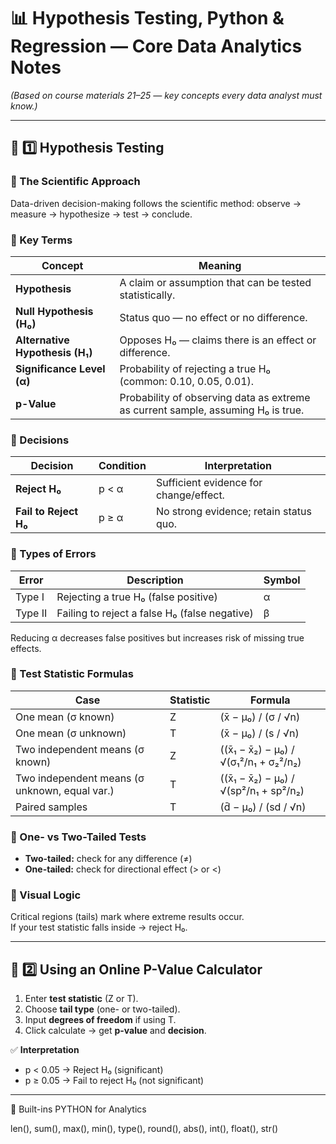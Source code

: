 # 📊 Hypothesis Testing, Python & Regression — Core Data Analytics Notes

*(Based on course materials 21–25 — key concepts every data analyst must know.)*

---

## 🧪 1️⃣ Hypothesis Testing

### 🔹 The Scientific Approach
Data-driven decision-making follows the scientific method: observe → measure → hypothesize → test → conclude.

### 🔹 Key Terms
| Concept | Meaning |
|----------|----------|
| **Hypothesis** | A claim or assumption that can be tested statistically. |
| **Null Hypothesis (H₀)** | Status quo — no effect or no difference. |
| **Alternative Hypothesis (H₁)** | Opposes H₀ — claims there is an effect or difference. |
| **Significance Level (α)** | Probability of rejecting a true H₀ (common: 0.10, 0.05, 0.01). |
| **p-Value** | Probability of observing data as extreme as current sample, assuming H₀ is true. |

### 🔹 Decisions
| Decision | Condition | Interpretation |
|-----------|------------|----------------|
| **Reject H₀** | p < α | Sufficient evidence for change/effect. |
| **Fail to Reject H₀** | p ≥ α | No strong evidence; retain status quo. |

### 🔹 Types of Errors
| Error | Description | Symbol |
|--------|--------------|---------|
| Type I | Rejecting a true H₀ (false positive) | α |
| Type II | Failing to reject a false H₀ (false negative) | β |

Reducing α decreases false positives but increases risk of missing true effects.

### 🔹 Test Statistic Formulas
| Case | Statistic | Formula |
|------|------------|----------|
| One mean (σ known) | Z | (x̄ − μ₀) / (σ / √n) |
| One mean (σ unknown) | T | (x̄ − μ₀) / (s / √n) |
| Two independent means (σ known) | Z | ((x̄₁ − x̄₂) − μ₀) / √(σ₁²/n₁ + σ₂²/n₂) |
| Two independent means (σ unknown, equal var.) | T | ((x̄₁ − x̄₂) − μ₀) / √(sp²/n₁ + sp²/n₂) |
| Paired samples | T | (d̄ − μ₀) / (sd / √n) |

### 🔹 One- vs Two-Tailed Tests
- **Two-tailed:** check for any difference (≠)  
- **One-tailed:** check for directional effect (> or <)

### 🔹 Visual Logic
Critical regions (tails) mark where extreme results occur.  
If your test statistic falls inside → reject H₀.

---

## 🧮 2️⃣ Using an Online P-Value Calculator
1. Enter **test statistic** (Z or T).  
2. Choose **tail type** (one- or two-tailed).  
3. Input **degrees of freedom** if using T.  
4. Click calculate → get **p-value** and **decision**.

✅ **Interpretation**
- p < 0.05 → Reject H₀ (significant)
- p ≥ 0.05 → Fail to reject H₀ (not significant)

---

🔹 Built-ins PYTHON for Analytics

len(), sum(), max(), min(), type(), round(), abs(), int(), float(), str()


